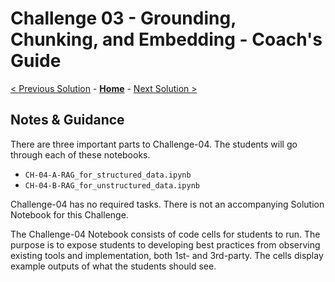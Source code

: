 # Challenge 03 - Grounding, Chunking, and Embedding - Coach's Guide 

[< Previous Solution](./Solution-02.md) - **[Home](./README.md)** - [Next Solution >](./Solution-04.md)

## Notes & Guidance

There are three important parts to Challenge-04. The students will go through each of these notebooks. 
- `CH-04-A-RAG_for_structured_data.ipynb`
- `CH-04-B-RAG_for_unstructured_data.ipynb`

Challenge-04 has no required tasks. There is not an accompanying Solution Notebook for this Challenge.

The Challenge-04 Notebook consists of code cells for students to run. The purpose is to expose students to developing best practices from observing existing tools and implementation, both 1st- and 3rd-party. The cells display example outputs of what the students should see. 

